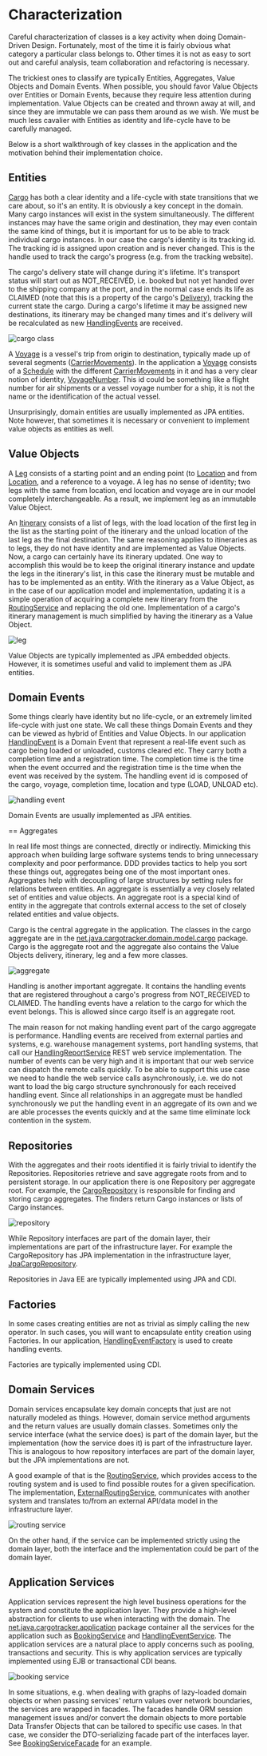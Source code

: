 # Characterization

Careful characterization of classes is a key activity when doing Domain-Driven Design. Fortunately, most of the time it is fairly obvious what category a particular class belongs to. Other times it is not as easy to sort out and careful analysis, team collaboration and refactoring is necessary.

The trickiest ones to classify are typically Entities, Aggregates, Value Objects and Domain Events. When possible, you should favor Value Objects over Entities or Domain Events, because they require less attention during implementation. Value Objects can be created and thrown away at will, and since they are immutable we can pass them around as we wish. We must be much less cavalier with Entities as identity and life-cycle have to be carefully managed.

Below is a short walkthrough of key classes in the application and the motivation behind their implementation choice.

## Entities

[Cargo](http://java.net/projects/cargotracker/sources/svn/content/src/main/java/net/java/cargotracker/domain/model/cargo/Cargo.java) has both a clear identity and a life-cycle with state transitions that we care about, so it's an entity. It is obviously a key concept in the domain. Many cargo instances will exist in the system simultaneously. The different instances may have the same origin and destination, they may even contain the same kind of things, but it is important for us to be able to track individual cargo instances. In our case the cargo's identity is its tracking id. The tracking id is assigned upon creation and is never changed. This is the handle used to track the cargo's progress \(e.g. from the tracking website\).

The cargo's delivery state will change during it's lifetime. It's transport status will start out as NOT\_RECEIVED, i.e. booked but not yet handed over to the shipping company at the port, and in the normal case ends its life as CLAIMED \(note that this is a property of the cargo's [Delivery](http://java.net/projects/cargotracker/sources/svn/content/src/main/java/net/java/cargotracker/domain/model/cargo/Delivery.java)\), tracking the current state the cargo. During a cargo's lifetime it may be assigned new destinations, its itinerary may be changed many times and it's delivery will be recalculated as new [HandlingEvents](http://java.net/projects/cargotracker/sources/svn/content/src/main/java/net/java/cargotracker/domain/model/handling/HandlingEvent.java) are received.

![cargo class](.gitbook/assets/cargo.png)

A [Voyage](http://java.net/projects/cargotracker/sources/svn/content/src/main/java/net/java/cargotracker/domain/model/voyage/Voyage.java) is a vessel's trip from origin to destination, typically made up of several segments \([CarrierMovements](http://java.net/projects/cargotracker/sources/svn/content/src/main/java/net/java/cargotracker/domain/model/voyage/CarrierMovement.java)\). In the application a [Voyage](http://java.net/projects/cargotracker/sources/svn/content/src/main/java/net/java/cargotracker/domain/model/voyage/Voyage.java) consists of a [Schedule](http://java.net/projects/cargotracker/sources/svn/content/src/main/java/net/java/cargotracker/domain/model/voyage/Schedule.java) with the different [CarrierMovements](http://java.net/projects/cargotracker/sources/svn/content/src/main/java/net/java/cargotracker/domain/model/voyage/CarrierMovement.java) in it and has a very clear notion of identity, [VoyageNumber](http://java.net/projects/cargotracker/sources/svn/content/src/main/java/net/java/cargotracker/domain/model/voyage/VoyageNumber.java). This id could be something like a flight number for air shipments or a vessel voyage number for a ship, it is not the name or the identification of the actual vessel.

Unsurprisingly, domain entities are usually implemented as JPA entities. Note however, that sometimes it is necessary or convenient to implement value objects as entities as well.

## Value Objects

A [Leg](http://java.net/projects/cargotracker/sources/svn/content/src/main/java/net/java/cargotracker/domain/model/cargo/Leg.java) consists of a starting point and an ending point \(to [Location](http://java.net/projects/cargotracker/sources/svn/content/src/main/java/net/java/cargotracker/domain/model/location/Location.java) and from [Location](http://java.net/projects/cargotracker/sources/svn/content/src/main/java/net/java/cargotracker/domain/model/location/Location.java), and a reference to a voyage. A leg has no sense of identity; two legs with the same from location, end location and voyage are in our model completely interchangeable. As a result, we implement leg as an immutable Value Object.

An [Itinerary](http://java.net/projects/cargotracker/sources/svn/content/src/main/java/net/java/cargotracker/domain/model/cargo/Itinerary.java) consists of a list of legs, with the load location of the first leg in the list as the starting point of the itinerary and the unload location of the last leg as the final destination. The same reasoning applies to itineraries as to legs, they do not have identity and are implemented as Value Objects. Now, a cargo can certainly have its itinerary updated. One way to accomplish this would be to keep the original itinerary instance and update the legs in the itinerary's list, in this case the itinerary must be mutable and has to be implemented as an entity. With the itinerary as a Value Object, as in the case of our application model and implementation, updating it is a simple operation of acquiring a complete new itinerary from the [RoutingService](http://java.net/projects/cargotracker/sources/svn/content/src/main/java/net/java/cargotracker/domain/service/RoutingService.java) and replacing the old one. Implementation of a cargo's itinerary management is much simplified by having the itinerary as a Value Object.

![leg](.gitbook/assets/leg.png)

Value Objects are typically implemented as JPA embedded objects. However, it is sometimes useful and valid to implement them as JPA entities.

## Domain Events

Some things clearly have identity but no life-cycle, or an extremely limited life-cycle with just one state. We call these things Domain Events and they can be viewed as hybrid of Entities and Value Objects. In our application [HandlingEvent](http://java.net/projects/cargotracker/sources/svn/content/src/main/java/net/java/cargotracker/domain/model/handling/HandlingEvent.java) is a Domain Event that represent a real-life event such as cargo being loaded or unloaded, customs cleared etc. They carry both a completion time and a registration time. The completion time is the time when the event occurred and the registration time is the time when the event was received by the system. The handling event id is composed of the cargo, voyage, completion time, location and type \(LOAD, UNLOAD etc\).

![handling event](.gitbook/assets/handling_event.png)

Domain Events are usually implemented as JPA entities.

== Aggregates

In real life most things are connected, directly or indirectly. Mimicking this approach when building large software systems tends to bring unnecessary complexity and poor performance. DDD provides tactics to help you sort these things out, aggregates being one of the most important ones. Aggregates help with decoupling of large structures by setting rules for relations between entities. An aggregate is essentially a vey closely related set of entities and value objects. An aggregate root is a special kind of entity in the aggregate that controls external access to the set of closely related entities and value objects.

Cargo is the central aggregate in the application. The classes in the cargo aggregate are in the [net.java.cargotracker.domain.model.cargo](http://java.net/projects/cargotracker/sources/svn/show/src/main/java/net/java/cargotracker/domain/model/cargo) package. Cargo is the aggregate root and the aggregate also contains the Value Objects delivery, itinerary, leg and a few more classes.

![aggregate](.gitbook/assets/aggregate.png)

Handling is another important aggregate. It contains the handling events that are registered throughout a cargo's progress from NOT\_RECEIVED to CLAIMED. The handling events have a relation to the cargo for which the event belongs. This is allowed since cargo itself is an aggregate root.

The main reason for not making handling event part of the cargo aggregate is performance. Handling events are received from external parties and systems, e.g. warehouse management systems, port handling systems, that call our [HandlingReportService](http://java.net/projects/cargotracker/sources/svn/content/src/main/java/net/java/cargotracker/interfaces/handling/rest/HandlingReportService.java) REST web service implementation. The number of events can be very high and it is important that our web service can dispatch the remote calls quickly. To be able to support this use case we need to handle the web service calls asynchronously, i.e. we do not want to load the big cargo structure synchronously for each received handling event. Since all relationships in an aggregate must be handled synchronously we put the handling event in an aggregate of its own and we are able processes the events quickly and at the same time eliminate lock contention in the system.

## Repositories

With the aggregates and their roots identified it is fairly trivial to identify the Repositories. Repositories retrieve and save aggregate roots from and to persistent storage. In our application there is one Repository per aggregate root. For example, the [CargoRepository](http://java.net/projects/cargotracker/sources/svn/content/src/main/java/net/java/cargotracker/domain/model/cargo/CargoRepository.java) is responsible for finding and storing cargo aggregates. The finders return Cargo instances or lists of Cargo instances.

![repository](.gitbook/assets/cargo_repository.png)

While Repository interfaces are part of the domain layer, their implementations are part of the infrastructure layer. For example the CargoRepository has JPA implementation in the infrastructure layer, [JpaCargoRepository](http://java.net/projects/cargotracker/sources/svn/content/src/main/java/net/java/cargotracker/infrastructure/persistence/jpa/JpaCargoRepository.java).

Repositories in Java EE are typically implemented using JPA and CDI.

## Factories

In some cases creating entities are not as trivial as simply calling the new operator. In such cases, you will want to encapsulate entity creation using Factories. In our application, [HandlingEventFactory](http://java.net/projects/cargotracker/sources/svn/content/src/main/java/net/java/cargotracker/domain/model/handling/HandlingEventFactory.java) is used to create handling events.

Factories are typically implemented using CDI.

## Domain Services

Domain services encapsulate key domain concepts that just are not naturally modeled as things. However, domain service method arguments and the return values are usually domain classes. Sometimes only the service interface \(what the service does\) is part of the domain layer, but the implementation \(how the service does it\) is part of the infrastructure layer. This is analogous to how repository interfaces are part of the domain layer, but the JPA implementations are not.

A good example of that is the [RoutingService](http://java.net/projects/cargotracker/sources/svn/content/src/main/java/net/java/cargotracker/domain/service/RoutingService.java), which provides access to the routing system and is used to find possible routes for a given specification. The implementation, [ExternalRoutingService](http://java.net/projects/cargotracker/sources/svn/content/src/main/java/net/java/cargotracker/infrastructure/routing/ExternalRoutingService.java), communicates with another system and translates to/from an external API/data model in the infrastructure layer.

![routing service](.gitbook/assets/routing_service.png)

On the other hand, if the service can be implemented strictly using the domain layer, both the interface and the implementation could be part of the domain layer.

## Application Services

Application services represent the high level business operations for the system and constitute the application layer. They provide a high-level abstraction for clients to use when interacting with the domain. The [net.java.cargotracker.application](http://java.net/projects/cargotracker/sources/svn/show/src/main/java/net/java/cargotracker/application) package container all the services for the application such as [BookingService](http://java.net/projects/cargotracker/sources/svn/content/src/main/java/net/java/cargotracker/application/BookingService.java) and [HandlingEventService](http://java.net/projects/cargotracker/sources/svn/content/src/main/java/net/java/cargotracker/application/HandlingEventService.java). The application services are a natural place to apply concerns such as pooling, transactions and security. This is why application services are typically implemented using EJB or transactional CDI beans.

![booking service](.gitbook/assets/booking_service.png)

In some situations, e.g. when dealing with graphs of lazy-loaded domain objects or when passing services' return values over network boundaries, the services are wrapped in facades. The facades handle ORM session management issues and/or convert the domain objects to more portable Data Transfer Objects that can be tailored to specific use cases. In that case, we consider the DTO-serializing facade part of the interfaces layer. See [BookingServiceFacade](http://java.net/projects/cargotracker/sources/svn/content/src/main/java/net/java/cargotracker/interfaces/booking/facade/BookingServiceFacade.java) for an example.

